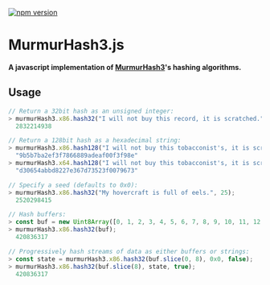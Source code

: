 [![npm version](https://badge.fury.io/js/murmurhash3.js.svg)](https://badge.fury.io/js/murmurhash3.js)

# MurmurHash3.js
**A javascript implementation of 
[MurmurHash3](https://github.com/aappleby/smhasher/blob/master/src/MurmurHash3.cpp)'s 
hashing algorithms.**

## Usage
```javascript
// Return a 32bit hash as an unsigned integer:
> murmurHash3.x86.hash32("I will not buy this record, it is scratched.");
  2832214938

// Return a 128bit hash as a hexadecimal string:
> murmurHash3.x86.hash128("I will not buy this tobacconist's, it is scratched.");
  "9b5b7ba2ef3f7866889adeaf00f3f98e"
> murmurHash3.x64.hash128("I will not buy this tobacconist's, it is scratched.");
  "d30654abbd8227e367d73523f0079673"

// Specify a seed (defaults to 0x0):
> murmurHash3.x86.hash32("My hovercraft is full of eels.", 25);
  2520298415

// Hash buffers:
> const buf = new Uint8Array([0, 1, 2, 3, 4, 5, 6, 7, 8, 9, 10, 11, 12, 13, 14, 15]);
> murmurHash3.x86.hash32(buf);
  420836317

// Progressively hash streams of data as either buffers or strings:
> const state = murmurHash3.x86.hash32(buf.slice(0, 8), 0x0, false);
> murmurHash3.x86.hash32(buf.slice(8), state, true);
  420836317
```
